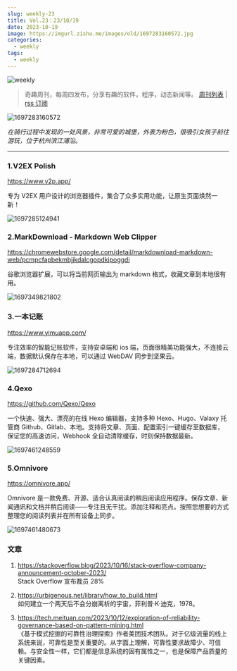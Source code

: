 ```yaml
---
slug: weekly-23 
title: Vol.23：23/10/19
date: 2023-10-19
image: https://imgurl.zishu.me/images/old/1697283160572.jpg
categories:
  - weekly
tags:
  - weekly
---
```


![weekly](https://imgurl.zishu.me/weekly.webp)

> 奇趣周刊，每周四发布，分享有趣的软件，程序，动态新闻等。 [周刊列表](/categories/weekly/) | [rss 订阅](/categories/weekly/index.xml)

![1697283160572](https://imgurl.zishu.me/images/old/1697283160572.jpg)

*在骑行过程中发现的一处风景，非常可爱的城堡，外表为粉色，很吸引女孩子前往游玩，位于杭州滨江浦沿。*

---

### 1.V2EX Polish

https://www.v2p.app/

专为 V2EX 用户设计的浏览器插件，集合了众多实用功能，让原生页面焕然一新！

![1697285124941](https://imgurl.zishu.me/images/old/1697285124941.jpg)

### 2.MarkDownload - Markdown Web Clipper

https://chromewebstore.google.com/detail/markdownload-markdown-web/pcmpcfapbekmbjjkdalcgopdkipoggdi

谷歌浏览器扩展，可以将当前网页输出为 markdown 格式，收藏文章到本地很有用。

![1697349821802](https://imgurl.zishu.me/images/old/1697349821802.jpg)

### 3.一本记账

https://www.yimuapp.com/

专注效率的智能记账软件，支持安卓端和 ios 端，页面很精美功能强大，不连接云端，数据默认保存在本地，可以通过 WebDAV 同步到坚果云。

![1697284712694](https://imgurl.zishu.me/images/old/1697284712694.jpg)

### 4.Qexo

https://github.com/Qexo/Qexo

一个快速、强大、漂亮的在线 Hexo 编辑器，支持多种 Hexo、Hugo、Valaxy 托管商 Github、Gitlab、本地。支持将文章、页面、配置索引一键缓存至数据库，保证您的高速访问，Webhook 全自动清除缓存，时刻保持数据最新。

![1697461248559](https://imgurl.zishu.me/images/old/1697461248559.jpg)

### 5.Omnivore

https://omnivore.app/

Omnivore 是一款免费、开源、适合认真阅读的稍后阅读应用程序。保存文章、新闻通讯和文档并稍后阅读——专注且无干扰。添加注释和亮点。按照您想要的方式整理您的阅读列表并在所有设备上同步。

![1697461480673](https://imgurl.zishu.me/images/old/1697461480673.jpg)

### 文章

1. https://stackoverflow.blog/2023/10/16/stack-overflow-company-announcement-october-2023/  
Stack Overflow 宣布裁员 28%

2. https://urbigenous.net/library/how_to_build.html  
如何建立一个两天后不会分崩离析的宇宙，菲利普·K·迪克，1978。

3. https://tech.meituan.com/2023/10/12/exploration-of-reliability-governance-based-on-pattern-mining.html  
《基于模式挖掘的可靠性治理探索》作者美团技术团队。对于亿级流量的线上系统来说，可靠性是至关重要的。从字面上理解，可靠性要求故障少、可信赖。与安全性一样，它们都是信息系统的固有属性之一，也是保障产品质量的关键因素。

